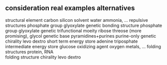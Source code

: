consideration                   real examples           alternatives
-------------------------------------------------------------------------------------------
structural element              carbon                  silicon
solvent                         water                   ammonia, ...
repulsive structures            phosphate group         glyoxylate
genetic bonding structure       phosphate group         glyoxylate
genetic trifunctional moeity    ribose                  threose (more promising), glycol
genetic base                    pyramidines+purines     purine-only
genetic chirality               levo                    dextro
short term energy store         adenine triposphate     
intermediate energy store       glucose 
oxidizing agent                 oxygen                  metals, ...
folding structures              protein, RNA            
folding structure chirality     levo                    dextro

